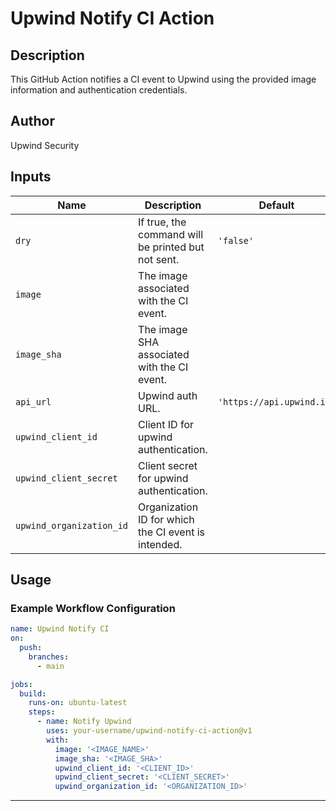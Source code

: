 # Upwind Notify CI Action

## Description
This GitHub Action notifies a CI event to Upwind using the provided image information and authentication credentials.

## Author
Upwind Security

## Inputs

| Name                      | Description                                         | Default                  | Required |
|---------------------------|-----------------------------------------------------|--------------------------|----------|
| `dry`                     | If true, the command will be printed but not sent.  | `'false'`                | `false`  |
| `image`                   | The image associated with the CI event.             |                          | `true`   |
| `image_sha`               | The image SHA associated with the CI event.         |                          | `true`   |
| `api_url`                 | Upwind auth URL.                                    | `'https://api.upwind.io'`| `false`  |
| `upwind_client_id`        | Client ID for upwind authentication.                |                          | `true`   |
| `upwind_client_secret`    | Client secret for upwind authentication.            |                          | `true`   |
| `upwind_organization_id`  | Organization ID for which the CI event is intended. |                          | `true`   |

## Usage

### Example Workflow Configuration

```yaml
name: Upwind Notify CI
on:
  push:
    branches:
      - main

jobs:
  build:
    runs-on: ubuntu-latest
    steps:
      - name: Notify Upwind
        uses: your-username/upwind-notify-ci-action@v1
        with:
          image: '<IMAGE_NAME>'
          image_sha: '<IMAGE_SHA>'
          upwind_client_id: '<CLIENT_ID>'
          upwind_client_secret: '<CLIENT_SECRET>'
          upwind_organization_id: '<ORGANIZATION_ID>'
```

---